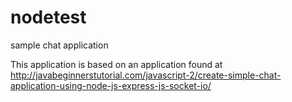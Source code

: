 # nodetest
sample chat application

This application is based on an application found at 
http://javabeginnerstutorial.com/javascript-2/create-simple-chat-application-using-node-js-express-js-socket-io/
